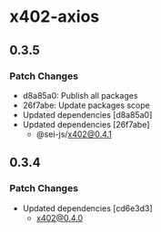 # x402-axios

## 0.3.5

### Patch Changes

- d8a85a0: Publish all packages
- 26f7abe: Update packages scope
- Updated dependencies [d8a85a0]
- Updated dependencies [26f7abe]
  - @sei-js/x402@0.4.1

## 0.3.4

### Patch Changes

- Updated dependencies [cd6e3d3]
  - x402@0.4.0
